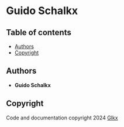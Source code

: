 # Guido Schalkx

## Table of contents

* [Authors](#authors)
* [Copyright](#copyright)

## Authors

* **Guido Schalkx**

## Copyright

Code and documentation copyright 2024 [Glkx](https://www.guidoschalkx.com/)
